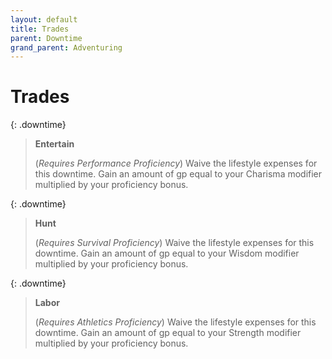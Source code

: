 ```yaml
---
layout: default
title: Trades
parent: Downtime
grand_parent: Adventuring
---
```


# Trades

{: .downtime}
> **Entertain**
>
> (_Requires Performance Proficiency_) Waive the lifestyle expenses for this downtime. Gain an amount of gp equal to your Charisma modifier multiplied by your proficiency bonus.


{: .downtime}
> **Hunt**
>
> (_Requires Survival Proficiency_) Waive the lifestyle expenses for this downtime. Gain an amount of gp equal to your Wisdom modifier multiplied by your proficiency bonus.

{: .downtime}
> **Labor**
> 
> (_Requires Athletics Proficiency_) Waive the lifestyle expenses for this downtime. Gain an amount of gp equal to your Strength modifier multiplied by your proficiency bonus.


